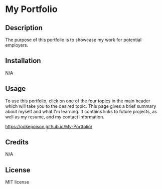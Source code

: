 # My Portfolio

## Description

The purpose of this portfolio is to showcase my work for potential employers.

## Installation

N/A

## Usage

To use this portfolio, click on one of the four topics in the main header which will take you to the desired topic. This page gives a brief summary about myself and what I'm learning. It contains links to future projects, as well as my resume, and my contact information. 

https://pokepoison.github.io/My-Portfolio/

## Credits

N/A

## License

MIT license
